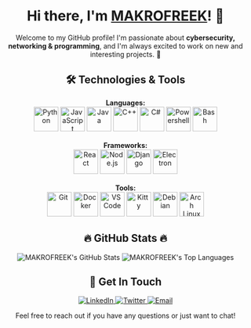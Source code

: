 <!-- README.md -->

<h1 align="center">Hi there, I'm <a href="https://github.com/MAKROFREEK">MAKROFREEK</a>! 👋</h1>

<p align="center">
    Welcome to my GitHub profile! I'm passionate about <strong>cybersecurity, networking & programming</strong>, and I'm always excited to work on new and interesting projects. 🚀
</p>

<!-- <h2 align="center">🌟 Featured Projects 🌟</h2>

<p align="center">
    <a href="https://github.com/MAKROFREEK/project1">
        <img src="https://img.shields.io/badge/Project_1-Highlighted-blue" alt="Project 1" />
    </a>
    <p>A brief description of your first project. Explain what it does and why it's cool!</p>
    
    <a href="https://github.com/MAKROFREEK/project2">
        <img src="https://img.shields.io/badge/Project_2-Highlighted-blue" alt="Project 2" />
    </a>
    <p>A brief description of your second project. Mention any notable features or achievements!</p>
    
    <a href="https://github.com/MAKROFREEK/project3">
        <img src="https://img.shields.io/badge/Project_3-Highlighted-blue" alt="Project 3" />
    </a>
    <p>A brief description of your third project. Highlight what makes it unique or valuable!</p>
</p> -->

<h2 align="center">🛠️ Technologies & Tools</h2>

<p align="center">
    <strong>Languages:</strong><br/>
    <img src="https://iconify.design/icons/bi/python" alt="Python" title="Python" width="50"/>
    <img src="https://iconify.design/icons/bi/javascript" alt="JavaScript" title="JavaScript" width="50"/>
    <img src="https://iconify.design/icons/bi/java" alt="Java" title="Java" width="50"/>
    <img src="https://iconify.design/icons/bi/c-plus-plus" alt="C++" title="C++" width="50"/>
    <img src="https://iconify.design/icons/bi/c-sharp" alt="C#" title="C#" width="50"/>
    <img src="https://iconify.design/icons/bi/powershell" alt="Powershell" title="Powershell" width="50"/>
    <img src="https://iconify.design/icons/bi/bash" alt="Bash" title="Bash" width="50"/>
    <br/><br/>
    <strong>Frameworks:</strong><br/>
    <img src="https://iconify.design/icons/bi/react" alt="React" title="React" width="50"/>
    <img src="https://iconify.design/icons/bi/nodejs" alt="Node.js" title="Node.js" width="50"/>
    <img src="https://iconify.design/icons/bi/django" alt="Django" title="Django" width="50"/>
    <img src="https://iconify.design/icons/bi/electron" alt="Electron" title="Electron" width="50"/>
    <br/><br/>
    <strong>Tools:</strong><br/>
    <img src="https://iconify.design/icons/bi/git" alt="Git" title="Git" width="50"/>
    <img src="https://iconify.design/icons/bi/docker" alt="Docker" title="Docker" width="50"/>
    <img src="https://iconify.design/icons/bi/visual-studio-code" alt="VS Code" title="VS Code" width="50"/>
    <img src="[https://iconify.design/icons/bi/kitty](https://duckduckgo.com/i/3c5c7f27.png)" alt="Kitty" title="Kitty" width="50"/>
    <img src="https://iconify.design/icons/bi/debian" alt="Debian" title="Debian" width="50"/>
    <img src="https://iconify.design/icons/bi/arch-linux" alt="Arch Linux" title="Arch Linux" width="50"/>
</p>



<!-- <h2 align="center">📈 Contribution Graph</h2>

<p align="center">
    <img src="https://activity-graph.herokuapp.com/graph?username=MAKROFREEK&theme=react-dark" alt="MAKROFREEK's Contribution Graph" />
</p> -->

<h2 align="center">🔥 GitHub Stats 🔥</h2>

<p align="center">
    <img src="https://github-readme-stats.vercel.app/api?username=MAKROFREEK&show_icons=true&hide_title=true&count_private=true&include_all_commits=true&theme=dark" alt="MAKROFREEK's GitHub Stats" />
    <img src="https://github-readme-stats.vercel.app/api/top-langs/?username=MAKROFREEK&layout=compact&theme=dark" alt="MAKROFREEK's Top Languages" />
<!--     <img src="https://github-readme-streak-stats.herokuapp.com/?user=MAKROFREEK&theme=dark" alt="MAKROFREEK's Streak Stats" /> -->
</p>

<h2 align="center">💬 Get In Touch</h2>

<p align="center">
    <a href="https://linkedin.com/in/your-profile" target="_blank">
        <img src="https://img.shields.io/badge/LinkedIn-Connect-blue" alt="LinkedIn" />
    </a>
    <a href="https://twitter.com/yourhandle" target="_blank">
        <img src="https://img.shields.io/badge/Twitter-Follow-blue" alt="Twitter" />
    </a>
    <a href="mailto:your.email@example.com">
        <img src="https://img.shields.io/badge/Email-Contact-blue" alt="Email" />
    </a>
</p>

<p align="center">
    Feel free to reach out if you have any questions or just want to chat!
</p>
